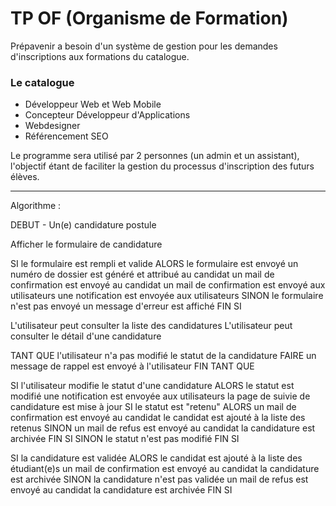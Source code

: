# TP OF (Organisme de Formation)

Prépavenir a besoin d'un système de gestion pour les demandes d'inscriptions aux formations du catalogue.

### Le catalogue

- Développeur Web et Web Mobile
- Concepteur Développeur d'Applications
- Webdesigner
- Référencement SEO

Le programme sera utilisé par 2 personnes (un admin et un assistant), l'objectif étant de faciliter la gestion du processus d'inscription des futurs élèves.

---

Algorithme :

DEBUT - Un(e) candidature postule

Afficher le formulaire de candidature

SI le formulaire est rempli et valide ALORS 
    le formulaire est envoyé
    un numéro de dossier est généré et attribué au candidat
    un mail de confirmation est envoyé au candidat
    un mail de confirmation est envoyé aux utilisateurs
    une notification est envoyée aux utilisateurs
SINON
    le formulaire n'est pas envoyé
    un message d'erreur est affiché
FIN SI

L'utilisateur peut consulter la liste des candidatures
L'utilisateur peut consulter le détail d'une candidature

TANT QUE l'utilisateur n'a pas modifié le statut de la candidature FAIRE
    un message de rappel est envoyé à l'utilisateur
FIN TANT QUE

SI l'utilisateur modifie le statut d'une candidature ALORS
    le statut est modifié
    une notification est envoyée aux utilisateurs
    la page de suivie de candidature est mise à jour
    SI le statut est "retenu" ALORS
        un mail de confirmation est envoyé au candidat
        le candidat est ajouté à la liste des retenus
    SINON
        un mail de refus est envoyé au candidat
        la candidature est archivée
    FIN SI
SINON
    le statut n'est pas modifié
FIN SI

SI la candidature est validée ALORS
    le candidat est ajouté à la liste des étudiant(e)s
    un mail de confirmation est envoyé au candidat
    la candidature est archivée
SINON
    la candidature n'est pas validée
    un mail de refus est envoyé au candidat
    la candidature est archivée
FIN SI



